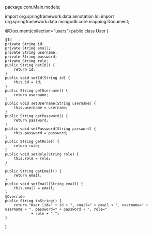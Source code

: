 package com.Main.models;

import org.springframework.data.annotation.Id;
import org.springframework.data.mongodb.core.mapping.Document;

@Document(collection="users")
public class User {
	
	@Id
	private String id;
	private String email;
	private String username;
	private String password;
	private String role;
	public String getId() {
		return id;
	}
	public void setId(String id) {
		this.id = id;
	}
	public String getUsername() {
		return username;
	}
	public void setUsername(String username) {
		this.username = username;
	}
	public String getPassword() {
		return password;
	}
	public void setPassword(String password) {
		this.password = password;
	}
	public String getRole() {
		return role;
	}
	public void setRole(String role) {
		this.role = role;
	}
	
	public String getEmail() {
		return email;
	}
	public void setEmail(String email) {
		this.email = email;
	}
	@Override
	public String toString() {
		return "User [id=" + id + ", email=" + email + ", username=" + username + ", password=" + password + ", role="
				+ role + "]";
	}
	
	
	

	
}
